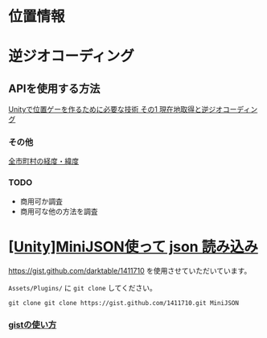 # 位置情報


# 逆ジオコーディング


## APIを使用する方法

[Unityで位置ゲーを作るために必要な技術 その1 現在地取得と逆ジオコーディング](https://qiita.com/mintcandy/items/9aa274044af646a1d5bc)


### その他

[全市町村の経度・緯度](http://www.gero3p.sakura.ne.jp/files/jisa/)


### TODO

- 商用可か調査
- 商用可な他の方法を調査


# [[Unity]MiniJSON使って json 読み込み](https://qiita.com/phi/items/914bc839b543988fc0ec)
https://gist.github.com/darktable/1411710
を使用させていただいています。

`Assets/Plugins/` に `git clone` してください。

```
git clone git clone https://gist.github.com/1411710.git MiniJSON
```

### [gistの使い方](https://gist.github.com/t-nissie/9580883)